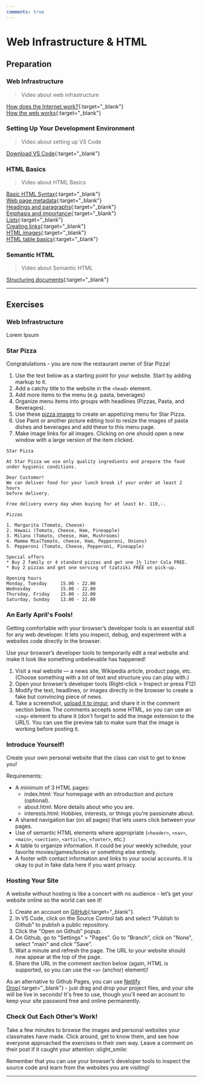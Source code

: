 ```yaml
---
comments: true
---
```


# Web Infrastructure & HTML

## Preparation

### Web Infrastructure

> Video about web infrastructure

[How does the Internet work?](https://developer.mozilla.org/en-US/docs/Learn_web_development/Howto/Web_mechanics/How_does_the_Internet_work){:target="\_blank"} <br>
[How the web works](https://developer.mozilla.org/en-US/docs/Learn_web_development/Getting_started/Web_standards/How_the_web_works){:target="\_blank"} <br>

### Setting Up Your Development Environment

> Video about setting up VS Code

[Download VS Code](https://code.visualstudio.com/){:target="\_blank"}

### HTML Basics

> Video about HTML Basics

[Basic HTML Syntax](https://developer.mozilla.org/en-US/docs/Learn_web_development/Core/Structuring_content/Basic_HTML_syntax){:target="\_blank"} <br>
[Web page metadata](https://developer.mozilla.org/en-US/docs/Learn_web_development/Core/Structuring_content/Webpage_metadata){:target="\_blank"} <br>
[Headings and paragraphs](https://developer.mozilla.org/en-US/docs/Learn_web_development/Core/Structuring_content/Headings_and_paragraphs){:target="\_blank"} <br>
[Emphasis and importance](https://developer.mozilla.org/en-US/docs/Learn_web_development/Core/Structuring_content/Emphasis_and_importance){:target="\_blank"} <br>
[Lists](https://developer.mozilla.org/en-US/docs/Learn_web_development/Core/Structuring_content/Lists){:target="\_blank"} <br>
[Creating links](https://developer.mozilla.org/en-US/docs/Learn_web_development/Core/Structuring_content/Creating_links){:target="\_blank"} <br>
[HTML images](https://developer.mozilla.org/en-US/docs/Learn_web_development/Core/Structuring_content/HTML_images){:target="\_blank"} <br>
[HTML table basics](https://developer.mozilla.org/en-US/docs/Learn_web_development/Core/Structuring_content/HTML_table_basics){:target="\_blank"} <br>

### Semantic HTML

> Video about Semantic HTML

[Structuring documents](https://developer.mozilla.org/en-US/docs/Learn_web_development/Core/Structuring_content/Structuring_documents){:target="\_blank"} <br>

---

## Exercises

### Web Infrastructure

Lorem Ipsum

### Star Pizza

Congratulations - you are now the restaurant owner of Star Pizza!

1. Use the text below as a starting point for your website. Start by adding markup to it.
2. Add a catchy title to the website in the `<head>` element.
3. Add more items to the menu (e.g. pasta, beverages)
4. Organize menu items into groups with headlines (Pizzas, Pasta, and Beverages).
5. Use these [pizza images](https://github.com/KasperKnop/WEB1/raw/refs/heads/main/resources/star-pizza-images.zip) to create an appetizing menu for Star Pizza.
6. Use Paint or another picture editing tool to resize the images of pasta dishes and beverages and add these to this menu page.
7. Make image links for all images. Clicking on one should open a new window with a large version of the item clicked.

```
Star Pizza

At Star Pizza we use only quality ingredients and prepare the food
under hygienic conditions.

Dear Customer!
We can deliver food for your lunch break if your order at least 2 hours
before delivery.

Free delivery every day when buying for at least kr. 110,-.

Pizzas

1. Margarita (Tomato, Cheese)
2. Hawaii (Tomato, Cheese, Ham, Pineapple)
3. Milano (Tomato, cheese, Ham, Mushrooms)
4. Mamma Mia(Tomato, cheese, Ham, Pepperoni, Onions)
5. Pepperoni (Tomato, Cheese, Pepperoni, Pineapple)

Special offers
* Buy 2 family or 4 standard pizzas and get one 1½ liter Cola FREE.
* Buy 2 pizzas and get one serving of tzatziki FREE on pick-up.

Opening hours
Monday, Tuesday     15.00 - 22.00
Wednesday           15.00 - 22.00
Thursday, Friday    15.00 - 22.00
Saturday, Sunday    13.00 - 22.00
```

### An Early April's Fools!

Getting comfortable with your browser’s developer tools is an essential skill for any web developer. It lets you inspect, debug, and experiment with a websites code directly in the browser.

Use your browser’s developer tools to temporarily edit a real website and make it look like something unbelievable has happened!

1. Visit a real website — a news site, Wikipedia article, product page, etc. (Choose something with a lot of text and structure you can play with.)
2. Open your browser’s developer tools (Right-click > Inspect or press F12)
3. Modify the text, headlines, or images directly in the browser to create a fake but convincing piece of news.
4. Take a screenshot, [upload it to imgur](https://imgur.com/upload), and share it in the comment section below. The comments accepts some HTML, so you can use an `<img>` element to share it (don't forget to add the image extension to the URL!). You can use the preview tab to make sure that the image is working before posting it.

### Introduce Yourself!

Create your own personal website that the class can visit to get to know you!

Requirements:

-   A minimum of 3 HTML pages:
    -   index.html: Your homepage with an introduction and picture (optional).
    -   about.html: More details about who you are.
    -   interests.html: Hobbies, interests, or things you’re passionate about.
-   A shared navigation bar (on all pages) that lets users click between your pages.
-   Use of semantic HTML elements where appropriate (`<header>`, `<nav>`, `<main>`, `<section>`, `<article>`, `<footer>`, etc.)
-   A table to organize information. It could be your weekly schedule, your favorite movies/games/books or something else entirely.
-   A footer with contact information and links to your social accounts. It is okay to put in fake data here if you want privacy.

### Hosting Your Site

A website without hosting is like a concert with no audience - let’s get your website online so the world can see it!

1. Create an account on [GitHub](https://github.com/signup){:target="\_blank"}.
2. In VS Code, click on the Source Control tab and select "Publish to Github" to publish a public repository.
3. Click the "Open on Github" popup.
4. On Github, go to "Settings" > "Pages". Go to "Branch", click on "None", select "main" and click "Save".
5. Wait a minute and refresh the page. The URL to your website should now appear at the top of the page.
6. Share the URL in the comment section below (again, HTML is supported, so you can use the `<a>` (anchor) element)!

As an alternative to Github Pages, you can use [Netlify Drop](https://app.netlify.com/drop){:target="\_blank"} - just drag and drop your project files, and your site will be live in seconds! It's free to use, though you'll need an account to keep your site password free and online permanently.

### Check Out Each Other’s Work!

Take a few minutes to browse the images and personal websites your classmates have made. Click around, get to know them, and see how everyone approached the exercises in their own way. Leave a comment on their post if it caught your attention :slight_smile:

Remember that you can use your browser’s developer tools to inspect the source code and learn from the websites you are visiting!

---
